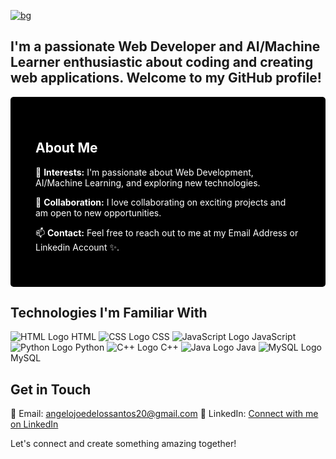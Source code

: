 [![bg][banner]][website]

[banner]: https://img.shields.io/badge/-Hi%20there,%20I'm%20Angelo%20Joe!%20👋-000000?style=for-the-badge&labelColor=000000&logo=none&logoColor=white&color=black&labelWidth=10000
[website]: #

## I'm a passionate Web Developer and AI/Machine Learner enthusiastic about coding and creating web applications. Welcome to my GitHub profile!

<div style="background-color: black; color: white; padding: 40px; border-radius: 5px;">

## About Me

👀 **Interests:** I'm passionate about Web Development, AI/Machine Learning, and exploring new technologies.

💞 **Collaboration:** I love collaborating on exciting projects and am open to new opportunities.

📫 **Contact:** Feel free to reach out to me at my Email Address or Linkedin Account ✨.

</div>

## Technologies I'm Familiar With
![HTML Logo](https://img.icons8.com/color/48/000000/html-5--v1.png) HTML ![CSS Logo](https://img.icons8.com/color/48/000000/css3.png) CSS ![JavaScript Logo](https://img.icons8.com/color/48/000000/javascript--v1.png) JavaScript ![Python Logo](https://img.icons8.com/color/48/000000/python--v1.png) Python ![C++ Logo](https://img.icons8.com/color/48/000000/c-plus-plus-logo--v2.png) C++ ![Java Logo](https://img.icons8.com/color/48/000000/java-coffee-cup-logo--v1.png) Java ![MySQL Logo](https://img.icons8.com/ios-filled/50/000000/mysql-logo.png) MySQL


## **Get in Touch**
📧 Email: angelojoedelossantos20@gmail.com
🔗 LinkedIn: [Connect with me on LinkedIn](https://www.linkedin.com/in/angelo-joe-delos-santos-535627283/)

Let's connect and create something amazing together!
